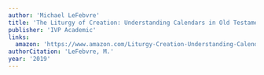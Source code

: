 ```yaml
---
author: 'Michael LeFebvre'
title: 'The Liturgy of Creation: Understanding Calendars in Old Testament Context'
publisher: 'IVP Academic'
links:
  amazon: 'https://www.amazon.com/Liturgy-Creation-Understanding-Calendars-Testament/dp/083085262X'
authorCitation: 'LeFebvre, M.'
year: '2019'
---
```

